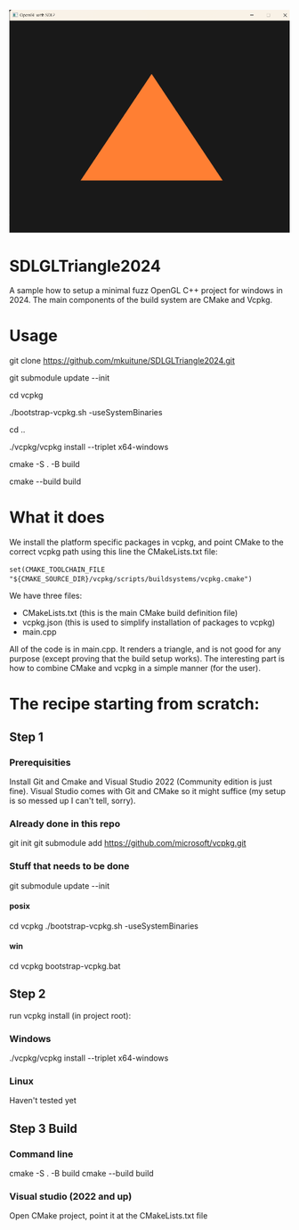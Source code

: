 ![alt text](doc/screenshot.png)
# SDLGLTriangle2024
A sample how to setup a minimal fuzz OpenGL C++ project for windows in 2024. The main components of the build system are CMake and Vcpkg.

# Usage
git clone https://github.com/mkuitune/SDLGLTriangle2024.git

git submodule update --init

cd vcpkg

./bootstrap-vcpkg.sh -useSystemBinaries

cd ..

./vcpkg/vcpkg install --triplet x64-windows

cmake -S . -B build

cmake --build build

# What it does

We install the platform specific packages in vcpkg, and point CMake to the correct vcpkg path using this line the CMakeLists.txt file:

```set(CMAKE_TOOLCHAIN_FILE "${CMAKE_SOURCE_DIR}/vcpkg/scripts/buildsystems/vcpkg.cmake")```

We have three files:
* CMakeLists.txt (this is the main CMake build definition file)
* vcpkg.json (this is used to simplify installation of packages to vcpkg)
* main.cpp

All of the code is in main.cpp. It renders a triangle, and is not good for any purpose (except proving that the build setup works). The interesting part is how to combine CMake and vcpkg in a simple manner (for the user).



# The recipe starting from scratch:

## Step 1

### Prerequisities
Install Git and Cmake and Visual Studio 2022 (Community edition is just fine). Visual Studio comes with Git and CMake so it might suffice (my setup is so messed up I can't tell, sorry).

### Already done in this repo
git init
git submodule add https://github.com/microsoft/vcpkg.git

### Stuff that needs to be done

git submodule update --init

#### posix
cd vcpkg
./bootstrap-vcpkg.sh -useSystemBinaries

#### win
cd vcpkg
bootstrap-vcpkg.bat

## Step 2
run vcpkg install (in project root):
### Windows
./vcpkg/vcpkg install --triplet x64-windows

### Linux
Haven't tested yet

## Step 3 Build
### Command line
cmake -S . -B build
cmake --build build
### Visual studio (2022 and up)
Open CMake project, point it at the CMakeLists.txt file
